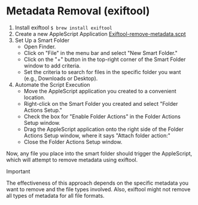 # Metadata Removal (exiftool)
1. Install exiftool `$ brew install exiftool`
1. Create a new AppleScript Application [Exiftool-remove-metadata.scpt](https://github.com/stonkol/my-scripts/blob/main/Exiftool-remove-metadata.scpt)
1. Set Up a Smart Folder
   - Open Finder.
   - Click on "File" in the menu bar and select "New Smart Folder."
   - Click on the "+" button in the top-right corner of the Smart Folder window to add criteria.
   - Set the criteria to search for files in the specific folder you want (e.g., Downloads or Desktop).
1. Automate the Script Execution
   - Move the AppleScript application you created to a convenient location.
   - Right-click on the Smart Folder you created and select "Folder Actions Setup."
   - Check the box for "Enable Folder Actions" in the Folder Actions Setup window.
   - Drag the AppleScript application onto the right side of the Folder Actions Setup window, where it says "Attach folder action:"
   - Close the Folder Actions Setup window.
  
Now, any file you place into the smart folder should trigger the AppleScript, which will attempt to remove metadata using exiftool.

> [!IMPORTANT] 
> The effectiveness of this approach depends on the specific metadata you want to remove and the file types involved. Also, exiftool might not remove all types of metadata for all file formats. 
